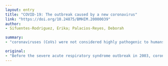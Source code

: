 ```yaml
---
layout: entry
title: "COVID-19: The outbreak caused by a new coronavirus"
link: "https://doi.org/10.24875/BMHIM.20000039"
author:
- Sifuentes-Rodriguez, Erika; Palacios-Reyes, Deborah

summary:
- "coronaviruses (CoVs) were not considered highly pathogenic to humans. In 2012, another new CoV responsible for the Middle East respiratory syndrome was identified. At present, the third epidemic caused by a CoV is being faced. This new virus, called 2019-nCoV, was originated in Wuhan, China. It has been linked to severe respiratory infections in humans, he says. More information about this virus and its infection is reported each day."

original:
- "Before the severe acute respiratory syndrome outbreak in 2003, coronaviruses (CoVs) were not considered to be highly pathogenic to humans. However, it was this epidemic that highlighted this group of viruses and included them among the causative agents of emerging epidemic diseases. In addition, in 2012, another new CoV responsible for the Middle East respiratory syndrome was identified. Both infections were considered a threat to global health security. At present, the third epidemic caused by a CoV is being faced. This new CoV, called 2019-nCoV, was originated in the city of Wuhan, China, and has been linked to severe respiratory infections in humans. Thanks to the collaboration of experts worldwide, more information about this virus and its infection is reported each day, which allows modifying the recommendations for its prevention and treatment, without forgetting that the ultimate goal is to control this epidemic. In this review, the important aspects of this new coronavirus, 2019-nCoV, and its disease, COVID-19, have been summarized with the information available up to February 2020."
---
```


